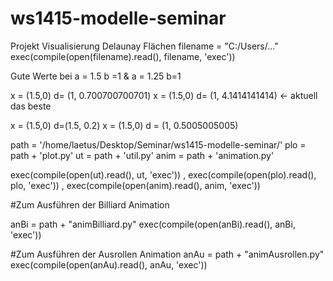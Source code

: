 ﻿ws1415-modelle-seminar
======================


Projekt Visualisierung Delaunay Flächen
filename = "C:/Users/..."
exec(compile(open(filename).read(), filename, 'exec'))

Gute Werte bei a = 1.5 b =1 & a = 1.25 b=1


x = (1.5,0) d=  (1, 0.700700700701) 
x = (1.5,0) d=  (1, 4.1414141414) <- aktuell das beste

x = (1.5,0) d=(1.5, 0.2)
x = (1.5,0) d = (1, 0.5005005005)

path = '/home/laetus/Desktop/Seminar/ws1415-modelle-seminar/'
plo = path + 'plot.py'
ut = path + 'util.py'
anim = path + 'animation.py'

exec(compile(open(ut).read(), ut, 'exec')) , exec(compile(open(plo).read(), plo, 'exec')) , exec(compile(open(anim).read(), anim, 'exec'))

#Zum  Ausführen der Billiard Animation

anBi = path + "animBilliard.py"
exec(compile(open(anBi).read(), anBi, 'exec'))

#Zum Ausführen der Ausrollen Animation
anAu = path + "animAusrollen.py"
exec(compile(open(anAu).read(), anAu, 'exec'))


